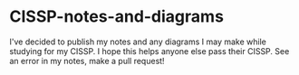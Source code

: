 # CISSP-notes-and-diagrams
I've decided to publish my notes and any diagrams I may make while studying for my CISSP. I hope this helps anyone else pass their CISSP. See an error in my notes, make a pull request!
